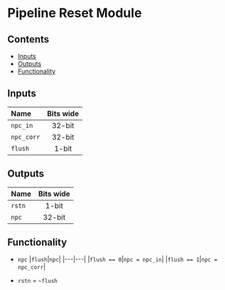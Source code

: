 # Pipeline Reset Module #

## Contents
* [Inputs](#inputs)
* [Outputs](#outputs)
* [Functionality](#functionality)

## Inputs
|Name|Bits wide|
|:---|:---:|
|```npc_in```|32-bit|
|```npc_corr```|32-bit|
|```flush```|1-bit|

## Outputs
|Name|Bits wide|
|:---|:---:|
|```rstn```|1-bit|
|```npc```|32-bit|

## Functionality
* ```npc```
  |```flush```|```npc```|
  |---|---|
  |```flush == 0```|```npc = npc_in```|
  |```flush == 1```|```npc = npc_corr```|

* ```rstn``` = ```~flush```
